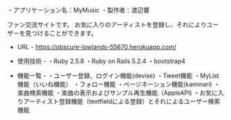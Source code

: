 ・アプリケーション名：MyMusic
・製作者：渡辺響

ファン交流サイトです。
お気に入りのアーティストを登録し、それによりユーザーを見つけることができます。

- URL -
https://obscure-lowlands-55670.herokuapp.com/

- 使用技術 -
・Ruby 2.5.8
・Ruby on Rails 5.2.4
・bootstrap4

- 機能一覧 -
・ユーザー登録、ログイン機能(devise)
・Tweet機能
・MyList機能（いいね機能）
・フォロー機能
・ページネーション機能(kaminari)
・楽曲検索機能
・楽曲の表示およびサンプル再生機能（AppleAPI)
・お気に入りアーティスト登録機能（textfieldによる登録）とそれによるユーザー検索機能
